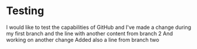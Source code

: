 # Testing 
I would like to test the capabilities of GitHub and I've made a change during my first branch and the line with another content from branch 2
And working on another change
Added also a line from branch two